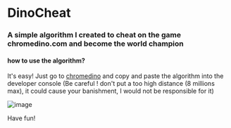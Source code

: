 # DinoCheat
### A simple algorithm I created to cheat on the game chromedino.com and become the world champion

#### how to use the algorithm?
It's easy! Just go to [chromedino](https://chromedino.com/) and copy and paste the algorithm into the developer console
(Be careful ! don't put a too high distance (8 millions max), it could cause your banishment, I would not be responsible for it)

![image](https://cdn.discordapp.com/attachments/863482336612319272/1048165002416234536/image.png)

Have fun!
